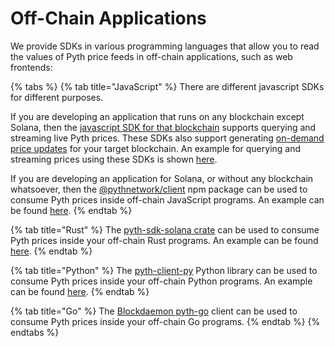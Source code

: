 # Off-Chain Applications

We provide SDKs in various programming languages that allow you to read the values of Pyth price feeds in off-chain applications, such as web frontends:

{% tabs %}
{% tab title="JavaScript" %}
There are different javascript SDKs for different purposes.

If you are developing an application that runs on any blockchain except Solana, then the [javascript SDK for that blockchain](https://github.com/pyth-network/pyth-js) supports querying and streaming live Pyth prices.
These SDKs also support generating [on-demand price updates](on-demand.md) for your target blockchain.
An example for querying and streaming prices using these SDKs is shown [here](https://github.com/pyth-network/pyth-js/tree/main/pyth-evm-js#off-chain-prices).

If you are developing an application for Solana, or without any blockchain whatsoever, then the [@pythnetwork/client](https://www.npmjs.com/package/@pythnetwork/client) npm package can be used to consume Pyth prices inside off-chain JavaScript programs.
An example can be found [here](https://github.com/pyth-network/pyth-client-js#example-usage).
{% endtab %}

{% tab title="Rust" %}
The [pyth-sdk-solana crate](https://crates.io/crates/pyth-sdk-solana) can be used to consume Pyth prices inside your off-chain Rust programs. An example can be found [here](https://github.com/pyth-network/pyth-sdk-rs/blob/main/pyth-sdk-solana/examples/eth_price.rs).
{% endtab %}

{% tab title="Python" %}
The [pyth-client-py](https://github.com/pyth-network/pyth-client-py) Python library can be used to consume Pyth prices inside your off-chain Python programs. An example can be found [here](https://github.com/pyth-network/pyth-client-py/blob/main/examples/read_one_price_feed.py).
{% endtab %}

{% tab title="Go" %}
The [Blockdaemon pyth-go](https://github.com/Blockdaemon/pyth-go) client can be used to consume Pyth prices inside your off-chain Go programs.
{% endtab %}
{% endtabs %}

